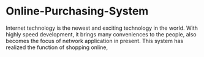 # Online-Purchasing-System
Internet  technology  is  the  newest  and  exciting technology in the world. With highly speed development, it brings many conveniences to the people, also becomes the  focus  of  network  application  in  present. This  system has realized the function of  shopping  online,
